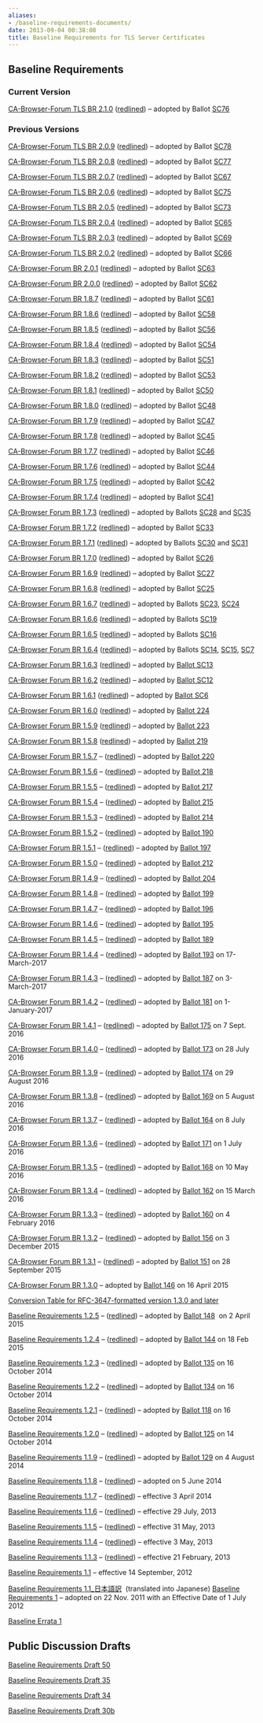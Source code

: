 ```yaml
---
aliases:
- /baseline-requirements-documents/
date: 2013-09-04 00:38:08
title: Baseline Requirements for TLS Server Certificates
---
```


## Baseline Requirements

### Current Version

[CA-Browser-Forum TLS BR 2.1.0][TBR210] ([redlined][TBR210r]) – adopted by Ballot [SC76][sc76]

### Previous Versions

[CA-Browser-Forum TLS BR 2.0.9][TBR209] ([redlined][TBR209r]) – adopted by Ballot [SC78][sc78]

[CA-Browser-Forum TLS BR 2.0.8][TBR208] ([redlined][TBR208r]) – adopted by Ballot [SC77][sc77]

[CA-Browser-Forum TLS BR 2.0.7][TBR207] ([redlined][TBR207r]) – adopted by Ballot [SC67][sc67]

[CA-Browser-Forum TLS BR 2.0.6][TBR206] ([redlined][TBR206r]) – adopted by Ballot [SC75][sc75]

[CA-Browser-Forum TLS BR 2.0.5][TBR205] ([redlined][TBR205r]) – adopted by Ballot [SC73][sc73]

[CA-Browser-Forum TLS BR 2.0.4][TBR204] ([redlined][TBR204r]) – adopted by Ballot [SC65][sc65]

[CA-Browser-Forum TLS BR 2.0.3][TBR203] ([redlined][TBR203r]) – adopted by Ballot [SC69][sc69]

[CA-Browser-Forum TLS BR 2.0.2][228] ([redlined][202r]) – adopted by Ballot [SC66][sc66]

[CA-Browser-Forum BR 2.0.1][1] ([redlined][2]) – adopted by Ballot [SC63][3]

[CA-Browser-Forum BR 2.0.0][4] ([redlined][5]) – adopted by Ballot [SC62][6]

[CA-Browser-Forum BR 1.8.7][7] ([redlined][8]) – adopted by Ballot [SC61][9]

[CA-Browser-Forum BR 1.8.6][10] ([redlined][11]) – adopted by Ballot [SC58][12]

[CA-Browser-Forum BR 1.8.5][13] ([redlined][14]) – adopted by Ballot [SC56][15]

[CA-Browser-Forum BR 1.8.4][16] ([redlined][17]) – adopted by Ballot [SC54][18]

[CA-Browser-Forum BR 1.8.3][19] ([redlined][20]) – adopted by Ballot [SC51][21]

[CA-Browser-Forum BR 1.8.2][22] ([redlined][23]) – adopted by Ballot [SC53][24]

[CA-Browser-Forum BR 1.8.1][25] ([redlined][26]) – adopted by Ballot [SC50][27]

[CA-Browser-Forum BR 1.8.0][28] ([redlined][29]) – adopted by Ballot [SC48][30]

[CA-Browser-Forum BR 1.7.9][31] ([redlined][32]) – adopted by Ballot [SC47][33]

[CA-Browser-Forum BR 1.7.8][34] ([redlined][35]) – adopted by Ballot [SC45][36]

[CA-Browser-Forum BR 1.7.7][37] ([redlined][38]) – adopted by Ballot [SC46][39]

[CA-Browser-Forum BR 1.7.6][40] ([redlined][41]) – adopted by Ballot [SC44][42]

[CA-Browser-Forum BR 1.7.5][43] ([redlined][44]) – adopted by Ballot [SC42][45]

[CA-Browser-Forum BR 1.7.4][46] ([redlined][47]) – adopted by Ballot [SC41][48]

[CA-Browser Forum BR 1.7.3][49] ([redlined][50]) – adopted by Ballots [SC28][51] and [SC35][52]

[CA-Browser Forum BR 1.7.2][53] ([redlined][54]) – adopted by Ballot [SC33][55]

[CA-Browser Forum BR 1.7.1][56] ([redlined][57]) – adopted by Ballots [SC30][58] and [SC31][59]

[CA-Browser Forum BR 1.7.0][60] ([redlined][61]) – adopted by Ballot [SC26][62]

[CA-Browser Forum BR 1.6.9][63] ([redlined][64]) – adopted by Ballot [SC27][65]

[CA-Browser Forum BR 1.6.8][66] ([redlined][67]) – adopted by Ballot [SC25][68]

[CA-Browser Forum BR 1.6.7][69] ([redlined][70]) – adopted by Ballots [SC23][71], [SC24][72]

[CA-Browser Forum BR 1.6.6][73] ([redlined][74]) – adopted by Ballots [SC19][75]

[CA-Browser Forum BR 1.6.5][76] ([redlined][77]) – adopted by Ballots [SC16][78]

[CA-Browser Forum BR 1.6.4][79] ([redlined][80]) – adopted by Ballots [SC14][81], [SC15][82], [SC7][83]

[CA-Browser Forum BR 1.6.3][84] ([redlined][85]) – adopted by [Ballot SC13][86]

[CA-Browser Forum BR 1.6.2][87] ([redlined][88]) – adopted by [Ballot SC12][89]

[CA-Browser Forum BR 1.6.1][90] ([redlined][91]) – adopted by [Ballot SC6][92]

[CA-Browser Forum BR 1.6.0][93] ([redlined][94]) – adopted by [Ballot 224][95]

[CA-Browser Forum BR 1.5.9][96] ([redlined][97]) – adopted by [Ballot 223][98]

[CA-Browser Forum BR 1.5.8][99] ([redlined][100]) – adopted by [Ballot 219][101]

[CA-Browser Forum BR 1.5.7][102] – ([redlined][103]) – adopted by [Ballot 220][104]

[CA-Browser Forum BR 1.5.6][105] – ([redlined][106]) – adopted by [Ballot 218][107]

[CA-Browser Forum BR 1.5.5][108] – ([redlined][109]) – adopted by [Ballot 217][110]

[CA-Browser Forum BR 1.5.4][111] – ([redlined][112]) – adopted by [Ballot 215][113]

[CA-Browser Forum BR 1.5.3][114] – ([redlined][115]) – adopted by [Ballot 214][116]

[CA-Browser Forum BR 1.5.2][117] – ([redlined][118]) – adopted by [Ballot 190][119]

[CA-Browser Forum BR 1.5.1][120] – ([redlined][121]) – adopted by [Ballot 197][122]

[CA-Browser Forum BR 1.5.0][123] – ([redlined][124]) – adopted by [Ballot 212][125]

[CA-Browser Forum BR 1.4.9][126] – ([redlined][127]) – adopted by [Ballot 204][128]

[CA-Browser Forum BR 1.4.8][129] – ([redlined][130]) – adopted by [Ballot 199][131]

[CA-Browser Forum BR 1.4.7][132] – ([redlined][133]) – adopted by [Ballot 196][134]

[CA-Browser Forum BR 1.4.6][135] – ([redlined][136]) – adopted by [Ballot 195][137]

[CA-Browser Forum BR 1.4.5][138] – ([redlined][139]) – adopted by [Ballot 189][140]

[CA-Browser Forum BR 1.4.4][141] – ([redlined][142]) – adopted by [Ballot 193][143] on 17-March-2017

[CA-Browser Forum BR 1.4.3][144] – ([redlined][145]) – adopted by [Ballot 187][146] on 3-March-2017

[CA-Browser Forum BR 1.4.2][147] – ([redlined][148]) – adopted by [Ballot 181][149] on 1-January-2017

[CA-Browser Forum BR 1.4.1][150] – ([redlined][151]) – adopted by [Ballot 175][152] on 7 Sept. 2016

[CA-Browser Forum BR 1.4.0][153] – ([redlined][154]) – adopted by [Ballot 173][155] on 28 July 2016

[CA-Browser Forum BR 1.3.9][156] – ([redlined][157]) – adopted by [Ballot 174][158] on 29 August 2016

[CA-Browser Forum BR 1.3.8][159] – ([redlined][160]) – adopted by [Ballot 169][161] on 5 August 2016

[CA-Browser Forum BR 1.3.7][162] – ([redlined][163]) – adopted by [Ballot 164][164] on 8 July 2016

[CA-Browser Forum BR 1.3.6][165] – ([redlined][166]) – adopted by [Ballot 171][167] on 1 July 2016

[CA-Browser Forum BR 1.3.5][168] – ([redlined][169]) – adopted by [Ballot 168][170] on 10 May 2016

[CA-Browser Forum BR 1.3.4][171] – ([redlined][172]) – adopted by [Ballot 162][173] on 15 March 2016

[CA-Browser Forum BR 1.3.3][174] – ([redlined][175]) – adopted by [Ballot 160][176] on 4 February 2016

[CA-Browser Forum BR 1.3.2][177] – ([redlined][178]) – adopted by [Ballot 156][179] on 3 December 2015

[CA-Browser Forum BR 1.3.1][180] – ([redlined][181]) – adopted by [Ballot 151][182] on 28 September 2015

[CA-Browser Forum BR 1.3.0][183] – adopted by [Ballot 146][184] on 16 April 2015

[Conversion Table for RFC-3647-formatted version 1.3.0 and later][185]

[Baseline Requirements 1.2.5][186] – ([redlined][187]) – adopted by [Ballot 148][188]  on 2 April 2015

[Baseline Requirements 1.2.4][189] – ([redlined][190]) – adopted by [Ballot 144][191] on 18 Feb 2015

[Baseline Requirements 1.2.3][192] – ([redlined][193]) – adopted by [Ballot 135][194] on 16 October 2014

[Baseline Requirements 1.2.2][195] – ([redlined][196]) – adopted by [Ballot 134][197] on 16 October 2014

[Baseline Requirements 1.2.1][198] – ([redlined][199]) – adopted by [Ballot 118][200] on 16 October 2014

[Baseline Requirements 1.2.0][201] – ([redlined][202]) – adopted by [Ballot 125][203] on 14 October 2014

[Baseline Requirements 1.1.9][204] – ([redlined][205]) – adopted by [Ballot 129][206] on 4 August 2014

[Baseline Requirements 1.1.8][207] – ([redlined][208]) – adopted on 5 June 2014

[Baseline Requirements 1.1.7][209] – ([redlined][210]) – effective 3 April 2014

[Baseline Requirements 1.1.6][211] – ([redlined][212]) – effective 29 July, 2013

[Baseline Requirements 1.1.5][213] – ([redlined][214]) – effective 31 May, 2013

[Baseline Requirements 1.1.4][215] – ([redlined][216]) – effective 3 May, 2013

[Baseline Requirements 1.1.3][217] – ([redlined][218]) – effective 21 February, 2013

[Baseline Requirements 1.1][219] – effective 14 September, 2012

[Baseline Requirements 1.1_日本語訳][220]  (translated into Japanese)
[
][221] [Baseline Requirements 1][222] – adopted on 22 Nov. 2011 with an Effective Date of 1 July 2012

[Baseline Errata 1][223]

## Public Discussion Drafts

[Baseline Requirements Draft 50][224]

[Baseline Requirements Draft 35][225]

[Baseline Requirements Draft 34][226]

[Baseline Requirements Draft 30b][227]

[TBR210]: CA-Browser-Forum-TLS-BR-2.1.0.pdf
[TBR210r]: CA-Browser-Forum-TLS-BR-2.1.0-redlined.pdf
[sc76]: /2024/10/14/ballot-sc-76v2-clarify-and-improve-ocsp-requirements/
[TBR209]: CA-Browser-Forum-TLS-BR-2.0.9.pdf
[TBR209r]: CA-Browser-Forum-TLS-BR-2.0.9-redlined.pdf
[sc78]: /2024/10/02/ballot-sc-78-subject-organizationname-alignment-for-dba-/-assumed-name/
[TBR208]: CA-Browser-Forum-TLS-BR-2.0.8.pdf
[TBR208r]: CA-Browser-Forum-TLS-BR-2.0.8-redlined.pdf
[sc77]: /2024/09/02/ballot-sc-77-update-webtrust-audit-name-in-section-8.4-and-references/
[TBR207]: CA-Browser-Forum-TLS-BR-2.0.7.pdf
[TBR207r]: CA-Browser-Forum-TLS-BR-2.0.7-redlined.pdf
[sc67]: /2024/08/05/ballot-sc-67-v3-require-domain-validation-and-caa-checks-to-be-performed-from-multiple-network-perspectives-corroboration/
[TBR206]: CA-Browser-Forum-TLS-BR-2.0.6.pdf
[TBR206r]: CA-Browser-Forum-TLS-BR-2.0.6-redlined.pdf
[sc75]: /2024/06/27/ballot-sc-75-pre-sign-linting/
[TBR205]: CA-Browser-Forum-TLS-BR-2.0.5.pdf
[TBR205r]: CA-Browser-Forum-TLS-BR-2.0.5-redlined.pdf
[sc73]: /2024/06/07/ballot-sc-73-compromised-and-weak-keys/
[TBR204]: TLSBRv2.0.4.pdf
[TBR204r]: TLSBRv2.0.4-redlined.pdf
[sc65]: /2024/03/15/ballot-sc-65v2-convert-evgs-into-rfc-3647-format/
[TBR203]: BRv2.0.3.pdf
[TBR203r]: BR-203-redlined.pdf
[sc69]: /2024/03/12/ballot-sc-69-clarify-router-and-firewall-logging-requirements/
[202r]: CA-Browser-Forum-2.0.2-redlined.pdf
[sc66]: /2023/11/24/ballot-sc-066-v4-fall-2023-clean-up/
[1]: /uploads/CA-Browser-Forum-BR-v2.0.1.pdf
[2]: /uploads/CA-Browser-Forum-BR-v2.0.1-redlined.pdf
[3]: /2023/07/14/ballot-sc-063-v4make-ocsp-optional-require-crls-and-incentivize-automation/
[4]: /uploads/CA-Browser-Forum-BR-v2.0.0.pdf
[5]: /uploads/CA-Browser-Forum-BR-2.0.0-redlined.pdf
[6]: /2023/03/17/ballot-sc62v2-certificate-profiles-update/
[7]: /uploads/CA-Browser-Forum-BR-1.8.7.pdf
[8]: /uploads/CA-Browser-Forum-BR-1.8.7-redline.pdf
[9]: /2023/03/02/ballot-sc61v4-new-crl-entries-must-have-a-revocation-reason-code/
[10]: /uploads/CA-Browser-Forum-BR-1.8.6.pdf
[11]: /uploads/CA-Browser-Forum-BR-1.8.6-redlined.pdf
[12]: /2022/11/11/ballot-sc58-require-distributionpoint-in-sharded-crls/
[13]: /uploads/CA-Browser-Forum-BR-1.8.5.pdf
[14]: /uploads/BR-1.8.5_redlined.pdf
[15]: /2022/10/25/ballot-sc56-2022-cleanup/
[16]: /uploads/CA-Browser-Forum-BR-1.8.4.pdf
[17]: /uploads/CA-Browser-Forum-BR-1.8.4-redline.pdf
[18]: /2022/03/24/ballot-sc54-onion-cleanup/
[19]: /uploads/CA-Browser-Forum-BR-1.8.3.pdf
[20]: /uploads/CA-Browser-Forum-BR-1.8.3-redline.pdf
[21]: /2022/03/01/ballot-sc51-reduce-and-clarify-audit-log-and-records-archival-retention-requirements/
[22]: /uploads/CA-Browser-Forum-BR-1.8.2.pdf
[23]: /uploads/CA-Browser-Forum-BR-1.8.2-redline.pdf
[24]: /2022/01/26/ballot-sc53-sunset-for-sha-1-ocsp-signing/
[25]: /uploads/CA-Browser-Forum-BR-1.8.1.pdf
[26]: /uploads/CA-Browser-Forum-BR-1.8.1-redline.pdf
[27]: /2021/11/22/ballot-sc50-remove-the-requirements-of-section-4-1-1/
[28]: /uploads/CA-Browser-Forum-BR-1.8.0.pdf
[29]: /uploads/CA-Browser-Forum-BR-1.8.0-redline.pdf
[30]: /2021/07/22/ballot-sc48-v2-domain-name-and-ip-address-encoding/
[31]: /uploads/CA-Browser-Forum-BR-1.7.9.pdf
[32]: /uploads/CA-Browser-Forum-BR-1.7.9-redline.pdf
[33]: /2021/06/30/ballot-sc47v2-sunset-subjectorganizationalunitname/
[34]: /uploads/CA-Browser-Forum-BR-1.7.8.pdf
[35]: /uploads/CA-Browser-Forum-BR-1.7.8-redline.pdf
[36]: /2021/06/03/ballot-sc45-wildcard-domain-validation/
[37]: /uploads/CA-Browser-Forum-BR-1.7.7.pdf
[38]: /uploads/CA-Browser-Forum-BR-1.7.7-redline.pdf
[39]: /2021/06/02/ballot-sc46-sunset-the-caa-exception-for-dns-operator/
[40]: /uploads/CA-Browser-Forum-BR-1.7.6.pdf
[41]: /uploads/CA-Browser-Forum-BR-1.7.6_redline.pdf
[42]: /2021/05/01/ballot-sc44-clarify-acceptable-status-codes/
[43]: /uploads/CA-Browser-Forum-BR-1.7.5.pdf
[44]: /uploads/CA-Browser-Forum-BR-1.7.5_redline.pdf
[45]: /2021/04/22/ballot-sc42-398-day-re-use-period/
[46]: /uploads/CA-Browser-Forum-BR-1.7.4.pdf
[47]: /uploads/CA-Browser-Forum-BR-1.7.4_redline.pdf
[48]: /2021/02/26/ballot-sc41-reformatting-the-brs-evgs-and-ncssrs/
[49]: /uploads/CA-Browser-Forum-BR-1.7.3.pdf
[50]: /uploads/CA-Browser-Forum-BR-1.7.3-redlined.pdf
[51]: /2020/09/10/ballot-sc28-logging-and-log-retention/
[52]: /2020/09/09/ballot-sc35-cleanups-and-clarifications/
[53]: /uploads/CA-Browser-Forum-BR-1.7.2.pdf
[54]: /uploads/CA-Browser-Forum-BR-1.7.2-redlined.pdf
[55]: /2020/08/14/ballot-sc33-tls-using-alpn-method/
[56]: /uploads/CA-Browser-Forum-BR-1.7.1.pdf
[57]: /uploads/CA-Browser-Forum-BR-1.7.1-redlined.pdf
[58]: /2020/07/16/ballot-sc30v2-disclosure-of-registration-incorporating-agency/
[59]: /2020/07/16/ballot-sc31-browser-alignment/
[60]: /uploads/CA-Browser-Forum-BR-1.7.0-1.pdf
[61]: /uploads/CA-Browser-Forum-BR-1.7.0-redlined-1.pdf
[62]: /2020/03/30/ballot-sc26v2-pandoc-friendly-markdown-formatting-changes/
[63]: /uploads/CA-Browser-Forum-BR-1.6.9.pdf
[64]: /uploads/CA-Browser-Forum-BR-1.6.9-redlined.pdf
[65]: /2020/02/20/ballot-sc27v3-version-3-onion-certificates/
[66]: /uploads/CA-Browser-Forum-BR-1.6.8.pdf
[67]: /uploads/CA-Browser-Forum-BR-1.6.8-redlined.pdf
[68]: /2020/02/01/ballot-sc25-define-new-http-domain-validation-methods-v2/
[69]: /uploads/CA-Browser-Forum-BR-1.6.7.pdf
[70]: /uploads/CA-Browser-Forum-BR-1.6.7-redlined.pdf
[71]: /2019/11/14/ballot-sc23-v3-precertificates/
[72]: /2019/11/12/ballot-sc24-fall-cleanup-v2/
[73]: /uploads/CA-Browser-Forum-BR-1.6.6.pdf
[74]: /uploads/CA-Browser-Forum-BR-1.6.6-redlined.pdf
[75]: /2019/05/21/ballot-sc19-phone-contact-with-dns-caa-phone-contact-v2/
[76]: /uploads/CA-Browser-Forum-BR-1.6.5.pdf
[77]: /uploads/CA-Browser-Forum-BR-1.6.5-redlined.pdf
[78]: /2019/03/16/ballot-sc16-other-subject-attributes/
[79]: /uploads/CA-Browser-Forum-BR-1.6.4.pdf
[80]: /uploads/CA-Browser-Forum-BR-1.6.4-redlined.pdf
[81]: /2019/02/01/ballot-sc14-updated-phone-validation-methods/
[82]: /2019/02/01/ballot-sc15-remove-validation-method-number-9/
[83]: /2019/02/09/ballot-sc7-update-ip-address-validation-methods/
[84]: /uploads/CA-Browser-Forum-BR-1.6.3.pdf
[85]: /uploads/CA-Browser-Forum-BR-1.6.3-redlined.pdf
[86]: /2018/12/18/ballot-sc13-caa-contact-property-and-associated-e-mail-validation-methods/
[87]: /uploads/CA-Browser-Forum-BR-1.6.2.pdf
[88]: /uploads/CA-Browser-Forum-BR-1.6.2-redlined.pdf
[89]: /2018/11/12/ballot-sc-12-sunset-of-underscores-in-dnsnames/
[90]: /uploads/CA-Browser-Forum-BR-1.6.1.pdf
[91]: /uploads/CA-Browser-Forum-BR-1.6.1-redlined.pdf
[92]: /2018/09/14/ballot-sc6-revocation-timeline-extension/
[93]: /uploads/CA-Browser-Forum-BR-1.6.0.pdf
[94]: /uploads/CA-Browser-Forum-BR-1.6.0-redlined.pdf
[95]: /2018/05/22/ballot-224-whois-and-rdap/
[96]: /uploads/CA-Browser-Forum-BR-1.5.9.pdf
[97]: /uploads/CA-Browser-Forum-BR-1.5.9-redlined.pdf
[98]: /2018/05/16/ballot-223-update-br-section-8-4-for-caaudit-criteria/
[99]: /uploads/CA-Browser-Forum-BR-1.5.8.pdf
[100]: /uploads/CA-Browser-Forum-BR-1.5.8-redlined.pdf
[101]: /2018/04/10/ballot-219-clarify-handling-of-caa-record-sets-with-no-issue-issuewild-property-tag/
[102]: /uploads/CA-Browser-Forum-BR-1.5.7-29-Apr-2018.pdf
[103]: /uploads/CA-Browser-Forum-BR-1.5.7-29-April-2018-redlined.pdf
[104]: /2018/03/30/ballot-220-minor-cleanups-spring-2018/
[105]: /uploads/CA-Browser-Forum-BR-1.5.6.pdf
[106]: /uploads/CA-Browser-Forum-BR-1.5.6-redlined.pdf
[107]: /2018/02/05/ballot-218-remove-validation-methods-1-5/
[108]: /uploads/CA-Browser-Forum-BR-1.5.5.pdf
[109]: /uploads/CA-Browser-Forum-BR-1.5.5-redlined.pdf
[110]: /2017/12/21/ballot-217-sunset-rfc-2527/
[111]: /uploads/CA-Browser-Forum-BR-1.5.4.pdf
[112]: /uploads/CA-Browser-Forum-BR-1.5.4-redlined.pdf
[113]: /2017/10/04/ballot-215-fix-ballot-190-errata/
[114]: /uploads/CA-Browser-Forum-BR-1.5.3.pdf
[115]: /uploads/CA-Browser-Forum-BR-1.5.3-redlined.pdf
[116]: /2017/09/27/ballot-214-caa-discovery-cname-errata/
[117]: /uploads/CA-Browser-Forum-BR-1.5.2.pdf
[118]: /uploads/CA-Browser-Forum-BR-1.5.2-redlined.pdf
[119]: /2017/09/19/ballot-190-revised-validation-requirements/
[120]: /uploads/CA-Browser-Forum-BR-1.5.1.pdf
[121]: /uploads/CA-Browser-Forum-BR-1.5.1-redlined.pdf
[122]: /2017/05/03/ballot-197-effective-date-ballot-193-provisions/
[123]: /uploads/CA-Browser-Forum-BR-1.5.0.pdf
[124]: /uploads/CA-Browser-Forum-BR-1.5.0-redlined.pdf
[125]: /2017/09/01/2494/
[126]: /uploads/CA-Browser-Forum-BR-1.4.9.pdf
[127]: /uploads/CA-Browser-Forum-BR-1.4.9-redlined.pdf
[128]: /2017/07/11/ballot-204-forbid-dtps-domainip-ownership/
[129]: /uploads/CA-Browser-Forum-BR-1.4.8.pdf
[130]: /uploads/CA-Browser-Forum-BR-1.4.8-redlined.pdf
[131]: /2017/05/09/ballot-199-require-commonname-root-intermediate-certificates/
[132]: /uploads/CA-Browser-Forum-BR-1.4.7.pdf
[133]: /uploads/CA-Browser-Forum-BR-1.4.7-redlined.pdf
[134]: /2017/04/17/ballot-196-define-audit-period/
[135]: /uploads/CA-Browser-Forum-BR-1.4.6.pdf
[136]: /uploads/CA-Browser-Forum-BR-1.4.6-redlined.pdf
[137]: /2017/04/17/ballot-195-caa-fixup/
[138]: /uploads/CA-Browser-Forum-BR-1.4.5.pdf
[139]: /uploads/CA-Browser-Forum-BR-1.4.5-redlined.pdf
[140]: /2017/04/13/ballot-189-amend-section-6-1-7-baseline-requirements/
[141]: /uploads/CA-Browser-Forum-BR-1.4.4.pdf
[142]: /uploads/CA-Browser-Forum-BR-1.4.4-redlined.pdf
[143]: /2017/03/17/ballot-193-825-day-certificate-lifetimes/
[144]: /uploads/CA-Browser-Forum-BR-1.4.3.pdf
[145]: /uploads/CA-Browser-Forum-BR-1.4.3-redlined.pdf
[146]: /2017/03/08/ballot-187-make-caa-checking-mandatory/
[147]: /uploads/CA-Browser-Forum-BR-1.4.2.pdf
[148]: /uploads/CA-Browser-Forum-BR-1.4.2-redlined.pdf
[149]: /2017/01/07/ballot-181-readopting-br-3-2-2-4-part-1/
[150]: /uploads/CA-Browser-Forum-BR-1.4.1.pdf
[151]: /uploads/CA-Browser-Forum-BR-1.4.1-redlined.pdf
[152]: /2016/09/07/ballot-175-addition-given-name-surname/
[153]: /uploads/CA-Browser-Forum-BR-1.4.0.pdf
[154]: /uploads/CA-Browser-Forum-BR-1.4.0-redlined.pdf
[155]: /2016/07/28/ballot-173-removal-requirement-cease-use-private-key-due-incorrect-certificate-info/
[156]: /uploads/CA-Browser-Forum-BR-1.3.9.pdf
[157]: /uploads/CA-Browser-Forum-BR-1.3.9-redlined.pdf
[158]: /2016/08/29/ballot-174-reform-requirements-relating-conflict-local-laws/
[159]: /uploads/CA-Browser-Forum-BR-1.3.8.pdf
[160]: /uploads/CA-Browser-Forum-BR-1.3.8-redlined.pdf
[161]: /2016/08/05/ballot-169-revised-validation-requirements/
[162]: /uploads/CA-Browser-Forum-BR-1.3.7.pdf
[163]: /uploads/CA-Browser-Forum-BR-1.3.7-redlined.pdf
[164]: /2016/07/08/ballot-164/
[165]: /uploads/CA-Browser-Forum-BR-1.3.6.pdf
[166]: /uploads/CA-Browser-Forum-BR-1.3.6-redlined.pdf
[167]: /2016/07/01/ballot-171-updating-etsi-standards-cabf-documents/
[168]: /uploads/CA-Browser-Forum-BR-1.3.5.pdf
[169]: /uploads/CA-Browser-Forum-BR-1.3.5-redlined.pdf
[170]: /2016/05/10/ballot-168-baseline-requirement-corrections-amended/
[171]: /uploads/CA-Browser-Forum-BR-1.3.4.pdf
[172]: /uploads/CA-Browser-Forum-BR-1.3.4-redlined.pdf
[173]: /2016/03/16/ballot-162-sunset-of-exceptions/
[174]: /uploads/CA-Browser-Forum-BR-1.3.3.pdf
[175]: /uploads/CA-Browser-Forum-BR-1.3.3-redlined.pdf
[176]: /2016/02/04/ballot-160/
[177]: /uploads/CA-Browser-Forum-BR-1.3.2.pdf
[178]: /uploads/CA-Browser-Forum-BR-1.3.2-redlined.pdf
[179]: /2015/12/03/ballot-156-amend-sections-1-and-2-of-baseline-requirements/
[180]: /uploads/CAB-Forum-BR-1.3.1.pdf
[181]: /uploads/CA-Browser-Forum-BR-1.3.1-redlined.pdf
[182]: /2015/09/28/ballot-151-addition-of-optional-oids-for-indicating-level-of-validation/
[183]: /uploads/CAB-Forum-BR-1.3.0.pdf
[184]: /2015/04/16/ballot-146-convert-baseline-requirements-to-rfc-3647-framework/
[185]: /uploads/RFC3647_Comparison_Table_for_Baseline_Requirements.pdf
[186]: /uploads/BRv1.2.5.pdf
[187]: /uploads/BRv1.2.5-redlined.pdf
[188]: /2015/04/02/ballot-148-issuer-field-correction/ "Ballot 148 – Issuer Field Correction"
[189]: /uploads/BRv1.2.4.pdf
[190]: /uploads/BRv1.2.4-redlined.pdf
[191]: /2015/02/18/ballot-144-validation-rules-dot-onion-names/
[192]: /uploads/BRv1.2.3.pdf
[193]: /uploads/BRv1.2.3-redlined.pdf
[194]: /2014/10/16/ballot-135-etsi-auditor-qualifications/ "Ballot 135 – ETSI Auditor Qualifications"
[195]: /uploads/BRv1.2.2.pdf
[196]: /uploads/BRv1.2.2-redlined.pdf
[197]: /2014/10/16/ballot-134-application-rfc-5280-pre-certificates/ "Ballot 134 – Application of RFC 5280 to Pre-certificates"
[198]: /uploads/BRv1.2.1.pdf
[199]: /uploads/BRv1.2.1-redlined.pdf
[200]: /2014/10/16/ballot-118-sha1-sunset/ "Ballot 118 – SHA1 Sunset"
[201]: /uploads/BRv1.2.0.pdf
[202]: /uploads/BRv1.2.0-redlined.pdf
[203]: /2014/10/14/ballot-125-caa-records/ "Ballot 125 – CAA Records"
[204]: /uploads/Baseline_Requirements_V1_1_9.pdf
[205]: /uploads/Baseline_Requirements_V1_1_9_Redline.pdf
[206]: /2014/08/04/ballot-129-psl-br-11-1-3/
[207]: /uploads/Baseline_Requirements_V1_1_8.pdf
[208]: /uploads/Baseline_Requirements_V1_1_8_Redline.pdf
[209]: /uploads/BRv1.1.7.pdf
[210]: /uploads/BRv1.1.7-redlined.pdf
[211]: /uploads/Baseline_Requirements_V1_1_6.pdf
[212]: /uploads/Baseline_Requirements_V1_1_6_Redline1.pdf
[213]: /uploads/Baseline_Requirements_V1_1_5.pdf
[214]: /uploads/Baseline_Requirements_V1_1_5_Redline.pdf
[215]: /uploads/Baseline_Requirements_V1_1_4.pdf
[216]: /uploads/Baseline_Requirements_V1_1_4_Redline.pdf
[217]: /uploads/Baseline_Requirements_V1_1_3.pdf
[218]: /uploads/Baseline_Requirements_V1_1_3_Redline.pdf
[219]: /uploads/Baseline_Requirements_V1_1.pdf
[220]: /uploads/BaselineRequirements_V1.1_%E6%97%A5%E6%9C%AC%E8%AA%9E%E8%A8%B3.pdf
[221]: /baseline-requirements/baseline_requirements_v1/
[222]: /uploads/Baseline_Requirements_V1.pdf
[223]: /uploads/Baseline_Errata_11.pdf
[224]: /uploads/Baseline_Requirements_Draft_50.pdf
[225]: /uploads/Baseline_Requirements_Draft_35.pdf
[226]: /uploads/Baseline_Requirements_Draft_34.pdf
[227]: /uploads/Baseline_Requirements_Draft_30b.pdf
[228]: /uploads/CA-Browser-Forum-TLS-BRs-v2.0.2.pdf
